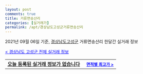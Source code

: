 ```yaml
---
layout: post
comments: true
title: 거류면송산리
categories: [실거래가]
permalink: /apt/경상남도고성군거류면송산리
---
```


2021년 09월 06일 기준, <a href="/apt/경상남도고성군">경상남도고성군</a> 거류면송산리 한달간 실거래 정보

<a style="color: blue;" href="/apt/경상남도고성군">< 경상남도 고성군 전체 실거래 정보</a>
<!---- start ---->
<table>
  <tr>
    <td colspan="4" style="font-weight: bold;"><a href="/apt/경상남도고성군거류면송산리{name_without_space}">오늘 등록된 실거래 정보가 없습니다</a> &nbsp;&nbsp;&nbsp; <a style="color: blue; font-size: smaller;" href="/apt/경상남도고성군거류면송산리{name_without_space}">면적별 최고가 ></a></td>
  </tr>
    
</table>
<!---- end ---->
    